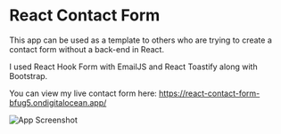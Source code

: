 # React Contact Form

This app can be used as a template to others who are trying to create a contact form without a back-end in React.

I used React Hook Form with EmailJS and React Toastify along with Bootstrap.

You can view my live contact form here: https://react-contact-form-bfug5.ondigitalocean.app/

![App Screenshot]('./public/contact-form.png')
